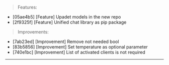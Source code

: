 > Features:
- [05ae4b5] [Feature] Upadet models in the new repo
- [2f9325f] [Feature] Unified chat library as pip package

> Improvements:
- [7ab23ed] [Improvement] Remove not needed bool
- [83b5856] [Improvement] Set temperature as optional parameter
- [740e1bc] [Improvement] List of activated clients is not required


---
